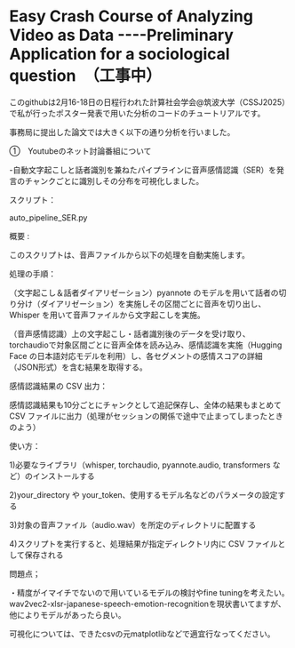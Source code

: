 # Easy Crash Course of Analyzing Video as Data ----Preliminary Application for a sociological question　（工事中）

このgithubは2月16-18日の日程行われた計算社会学会@筑波大学（CSSJ2025）で私が行ったポスター発表で用いた分析のコードのチュートリアルです。

事務局に提出した論文では大きく以下の通り分析を行いました。

①　Youtubeのネット討論番組について

-自動文字起こしと話者識別を兼ねたパイプラインに音声感情認識（SER）を発言のチャンクごとに識別しその分布を可視化しました。

スクリプト：

auto_pipeline_SER.py

概要 :

このスクリプトは、音声ファイルから以下の処理を自動実施します。

処理の手順：

（文字起こし＆話者ダイアリゼーション）pyannote のモデルを用いて話者の切り分け（ダイアリゼーション）を実施しその区間ごとに音声を切り出し、Whisper を用いて音声ファイルから文字起こしを実施。

（音声感情認識）上の文字起こし・話者識別後のデータを受け取り、torchaudioで対象区間ごとに音声全体を読み込み、感情認識を実施（Hugging Face の日本語対応モデルを利用）し、各セグメントの感情スコアの詳細（JSON形式）を含む結果を取得する。

感情認識結果の CSV 出力：

感情認識結果も10分ごとにチャンクとして追記保存し、全体の結果もまとめて CSV ファイルに出力（処理がセッションの関係で途中で止まってしまったときのよう）

使い方：

1)必要なライブラリ（whisper, torchaudio, pyannote.audio, transformers など）のインストールする

2)your_directory や your_token、使用するモデル名などのパラメータの設定する

3)対象の音声ファイル（audio.wav）を所定のディレクトリに配置する

4)スクリプトを実行すると、処理結果が指定ディレクトリ内に CSV ファイルとして保存される

問題点；

・精度がイマイチでないので用いているモデルの検討やfine tuningを考えたい。wav2vec2-xlsr-japanese-speech-emotion-recognitionを現状書いてますが、他によりモデルがあったら良い。

可視化については、できたcsvの元matplotlibなどで適宜行なってください。



